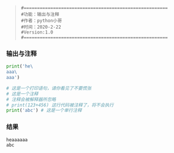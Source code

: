 > ```
> #======================================================
> #功能：输出与注释
> #作者：python小哥
> #时间：2020-2-22
> #Version:1.0
> #======================================================
> ```

### 输出与注释

```python
print('he\
aaa\
aaa')

# 这是一个打印语句，请你看见了不要慌张
# 这是一个注释
# 注释会被解释器所忽略
# print(123+456) 这行代码被注释了，将不会执行
print('abc') # 这是一个单行注释
```

### 结果

``` python
heaaaaaa
abc
```

